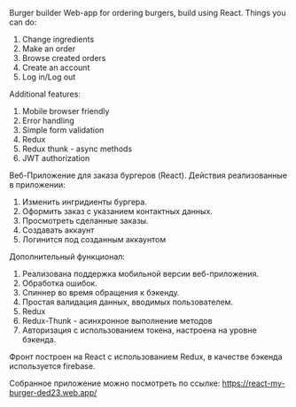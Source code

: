 Burger builder
Web-app for ordering burgers, build using React.
Things you can do: 
1. Change ingredients
2. Make an order 
3. Browse created orders
4. Create an account
5. Log in/Log out

Additional features:
1. Mobile browser friendly
2. Error handling
3. Simple form validation
4. Redux
5. Redux thunk - async methods
6. JWT authorization

Веб-Приложение для заказа бургеров (React). Действия реализованные в приложении:

1. Изменить ингридиенты бургера.
2. Оформить заказ с указанием контактных данных.
3. Просмотреть сделанные заказы.
4. Создавать аккаунт
5. Логинится под созданным аккаунтом

Дополнительный функционал:

1. Реализована поддержка мобильной версии веб-приложения.
2. Обработка ошибок.
3. Спиннер во время обращения к бэкенду.
4. Простая валидация данных, вводимых пользователем.
5. Redux
6. Redux-Thunk - асинхронное выполнение методов
7. Авторизация с использованием токена, настроена на уровне бэкенда.

Фронт построен на React с использованием Redux, в качестве бэкенда используется firebase.

Собранное приложение можно посмотреть по ссылке: https://react-my-burger-ded23.web.app/
